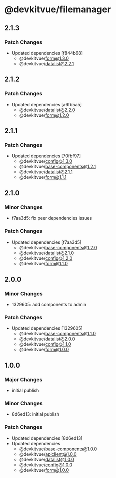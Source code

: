 # @devkitvue/filemanager

## 2.1.3

### Patch Changes

- Updated dependencies [f844b68]
  - @devkitvue/form@1.3.0
  - @devkitvue/datalist@2.2.1

## 2.1.2

### Patch Changes

- Updated dependencies [a6fb5a5]
  - @devkitvue/datalist@2.2.0
  - @devkitvue/form@1.2.0

## 2.1.1

### Patch Changes

- Updated dependencies [70fbf97]
  - @devkitvue/config@1.3.0
  - @devkitvue/base-components@1.2.1
  - @devkitvue/datalist@2.1.1
  - @devkitvue/form@1.1.1

## 2.1.0

### Minor Changes

- f7aa3d5: fix peer dependencies issues

### Patch Changes

- Updated dependencies [f7aa3d5]
  - @devkitvue/base-components@1.2.0
  - @devkitvue/datalist@2.1.0
  - @devkitvue/config@1.2.0
  - @devkitvue/form@1.1.0

## 2.0.0

### Minor Changes

- 1329605: add components to admin

### Patch Changes

- Updated dependencies [1329605]
  - @devkitvue/base-components@1.1.0
  - @devkitvue/datalist@2.0.0
  - @devkitvue/config@1.1.0
  - @devkitvue/form@1.0.0

## 1.0.0

### Major Changes

- initial publish

### Minor Changes

- 8d6ed13: initial publish

### Patch Changes

- Updated dependencies [8d6ed13]
- Updated dependencies
  - @devkitvue/base-components@1.0.0
  - @devkitvue/apiclient@1.0.0
  - @devkitvue/datalist@1.0.0
  - @devkitvue/config@1.0.0
  - @devkitvue/form@1.0.0

